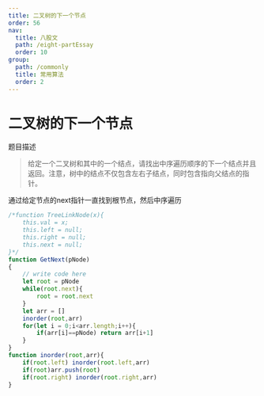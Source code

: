 ```yaml
---
title: 二叉树的下一个节点
order: 56
nav:
  title: 八股文
  path: /eight-partEssay
  order: 10
group:
  path: /commonly
  title: 常用算法
  order: 2
---
```


二叉树的下一个节点
===

题目描述

>给定一个二叉树和其中的一个结点，请找出中序遍历顺序的下一个结点并且返回。注意，树中的结点不仅包含左右子结点，同时包含指向父结点的指针。

通过给定节点的next指针一直找到根节点，然后中序遍历

```js
/*function TreeLinkNode(x){
    this.val = x;
    this.left = null;
    this.right = null;
    this.next = null;
}*/
function GetNext(pNode)
{
    // write code here
    let root = pNode
    while(root.next){
        root = root.next
    }
    let arr = []
    inorder(root,arr)
    for(let i = 0;i<arr.length;i++){
        if(arr[i]==pNode) return arr[i+1]
    }
}
function inorder(root,arr){
    if(root.left) inorder(root.left,arr)
    if(root)arr.push(root)
    if(root.right) inorder(root.right,arr)
}

```

